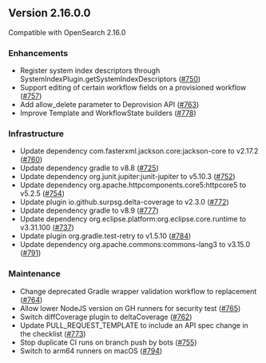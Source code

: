 ## Version 2.16.0.0

Compatible with OpenSearch 2.16.0

### Enhancements
- Register system index descriptors through SystemIndexPlugin.getSystemIndexDescriptors ([#750](https://github.com/opensearch-project/flow-framework/pull/750))
- Support editing of certain workflow fields on a provisioned workflow ([#757](https://github.com/opensearch-project/flow-framework/pull/757))
- Add allow_delete parameter to Deprovision API ([#763](https://github.com/opensearch-project/flow-framework/pull/763))
- Improve Template and WorkflowState builders ([#778](https://github.com/opensearch-project/flow-framework/pull/778))

### Infrastructure
- Update dependency com.fasterxml.jackson.core:jackson-core to v2.17.2 ([#760](https://github.com/opensearch-project/flow-framework/pull/760))
- Update dependency gradle to v8.8 ([#725](https://github.com/opensearch-project/flow-framework/pull/725))
- Update dependency org.junit.jupiter:junit-jupiter to v5.10.3 ([#752](https://github.com/opensearch-project/flow-framework/pull/752))
- Update dependency org.apache.httpcomponents.core5:httpcore5 to v5.2.5 ([#754](https://github.com/opensearch-project/flow-framework/pull/754))
- Update plugin io.github.surpsg.delta-coverage to v2.3.0 ([#772](https://github.com/opensearch-project/flow-framework/pull/772))
- Update dependency gradle to v8.9 ([#777](https://github.com/opensearch-project/flow-framework/pull/777))
- Update dependency org.eclipse.platform:org.eclipse.core.runtime to v3.31.100 ([#737](https://github.com/opensearch-project/flow-framework/pull/737))
- Update plugin org.gradle.test-retry to v1.5.10 ([#784](https://github.com/opensearch-project/flow-framework/pull/784))
- Update dependency org.apache.commons:commons-lang3 to v3.15.0 ([#791](https://github.com/opensearch-project/flow-framework/pull/791))

### Maintenance
- Change deprecated Gradle wrapper validation workflow to replacement ([#764](https://github.com/opensearch-project/flow-framework/pull/764))
- Allow lower NodeJS version on GH runners for security test ([#765](https://github.com/opensearch-project/flow-framework/pull/765))
- Switch diffCoverage plugin to deltaCoverage ([#762](https://github.com/opensearch-project/flow-framework/pull/762))
- Update PULL_REQUEST_TEMPLATE to include an API spec change in the checklist ([#773](https://github.com/opensearch-project/flow-framework/pull/773))
- Stop duplicate CI runs on branch push by bots ([#755](https://github.com/opensearch-project/flow-framework/pull/755))
- Switch to arm64 runners on macOS ([#794](https://github.com/opensearch-project/flow-framework/pull/794))



